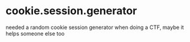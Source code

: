 # cookie.session.generator
needed a random cookie session generator when doing a CTF,  maybe it helps someone else too
